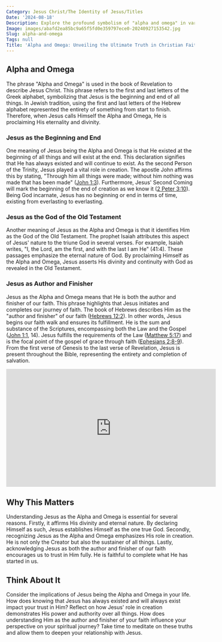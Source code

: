```yaml
---
Category: Jesus Christ/The Identity of Jesus/Titles
Date: '2024-08-18'
Description: Explore the profound symbolism of "alpha and omega" in various cultures and religions. Uncover the significance of these terms as the beginning and end, encapsulating the concept of eternity and divine completeness.
Image: images/abafd2ea85bc9a65f5fd0e359797ece0-20240927153542.jpg
Slug: alpha-and-omega
Tags: null
Title: 'Alpha and Omega: Unveiling the Ultimate Truth in Christian Faith'
---
```


## Alpha and Omega

The phrase "Alpha and Omega" is used in the book of Revelation to describe Jesus Christ. This phrase refers to the first and last letters of the Greek alphabet, symbolizing that Jesus is the beginning and end of all things. In Jewish tradition, using the first and last letters of the Hebrew alphabet represented the entirety of something from start to finish. Therefore, when Jesus calls Himself the Alpha and Omega, He is proclaiming His eternality and divinity.

### Jesus as the Beginning and End

One meaning of Jesus being the Alpha and Omega is that He existed at the beginning of all things and will exist at the end. This declaration signifies that He has always existed and will continue to exist. As the second Person of the Trinity, Jesus played a vital role in creation. The apostle John affirms this by stating, "Through him all things were made; without him nothing was made that has been made" ([John 1:3](https://www.bibleref.com/John/1/John-1-3.html)). Furthermore, Jesus' Second Coming will mark the beginning of the end of creation as we know it ([2 Peter 3:10](https://www.bibleref.com/2-Peter/3/2-Peter-3-10.html)). Being God incarnate, Jesus has no beginning or end in terms of time, existing from everlasting to everlasting.

### Jesus as the God of the Old Testament

Another meaning of Jesus as the Alpha and Omega is that it identifies Him as the God of the Old Testament. The prophet Isaiah attributes this aspect of Jesus' nature to the triune God in several verses. For example, Isaiah writes, "I, the Lord, am the first, and with the last I am He" (41:4). These passages emphasize the eternal nature of God. By proclaiming Himself as the Alpha and Omega, Jesus asserts His divinity and continuity with God as revealed in the Old Testament.

### Jesus as Author and Finisher

Jesus as the Alpha and Omega means that He is both the author and finisher of our faith. This phrase highlights that Jesus initiates and completes our journey of faith. The book of Hebrews describes Him as the "author and finisher" of our faith ([Hebrews 12:2](https://www.bibleref.com/Hebrews/12/Hebrews-12-2.html)). In other words, Jesus begins our faith walk and ensures its fulfillment. He is the sum and substance of the Scriptures, encompassing both the Law and the Gospel ([John 1:1](https://www.bibleref.com/John/1/John-1-1.html), 14). Jesus fulfills the requirements of the Law ([Matthew 5:17](https://www.bibleref.com/Matthew/5/Matthew-5-17.html)) and is the focal point of the gospel of grace through faith ([Ephesians 2:8-9](https://www.bibleref.com/Ephesians/2/Ephesians-2-8.html)). From the first verse of Genesis to the last verse of Revelation, Jesus is present throughout the Bible, representing the entirety and completion of salvation.


<iframe width="560" height="315" src="https://www.youtube.com/embed/hLzX3rpbfSA" frameborder="0" allow="autoplay; encrypted-media" allowfullscreen></iframe>


## Why This Matters

Understanding Jesus as the Alpha and Omega is essential for several reasons. Firstly, it affirms His divinity and eternal nature. By declaring Himself as such, Jesus establishes Himself as the one true God. Secondly, recognizing Jesus as the Alpha and Omega emphasizes His role in creation. He is not only the Creator but also the sustainer of all things. Lastly, acknowledging Jesus as both the author and finisher of our faith encourages us to trust in Him fully. He is faithful to complete what He has started in us.

## Think About It

Consider the implications of Jesus being the Alpha and Omega in your life. How does knowing that Jesus has always existed and will always exist impact your trust in Him? Reflect on how Jesus' role in creation demonstrates His power and authority over all things. How does understanding Him as the author and finisher of your faith influence your perspective on your spiritual journey? Take time to meditate on these truths and allow them to deepen your relationship with Jesus.